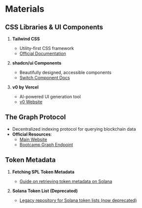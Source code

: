 
# Materials

## CSS Libraries & UI Components

1. **Tailwind CSS**  
   - Utility-first CSS framework  
   - [Official Documentation](https://tailwindcss.com/)  

2. **shadcn/ui Components**  
   - Beautifully designed, accessible components  
   - [Switch Component Docs](https://ui.shadcn.com/docs/components/switch)  

3. **v0 by Vercel**  
   - AI-powered UI generation tool  
   - [v0 Website](https://v0.dev/)  

## The Graph Protocol

- Decentralized indexing protocol for querying blockchain data  
- **Official Resources**:  
  - [Main Website](https://thegraph.com/)  
  - [Bootcamp Graph Endpoint](https://api.studio.thegraph.com/query/105677/solana-graph-bootcamp/version/latest/)  

## Token Metadata

1. **Fetching SPL Token Metadata**
   - [Guide on retrieving token metadata on Solana](https://github.com/cryptoloutre/fetch-token-and-its-metadata)  

2. **Solana Token List (Deprecated)**  
   - [Legacy repository for Solana token lists (now deprecated)](https://github.com/solana-labs/token-list)
